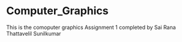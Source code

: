 # Computer_Graphics
This is the comoputer graphics  Assignment 1 completed by Sai Rana Thattavelil Sunilkumar
